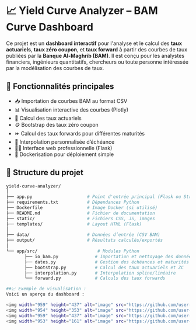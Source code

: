 # 📈 Yield Curve Analyzer – BAM Curve Dashboard

Ce projet est un **dashboard interactif** pour l'analyse et le calcul des **taux actuariels**, **taux zéro coupon**, et **taux forward** à partir des courbes de taux publiées par la **Banque Al-Maghrib (BAM)**. Il est conçu pour les analystes financiers, ingénieurs quantitatifs, chercheurs ou toute personne intéressée par la modélisation des courbes de taux.

## 🧰 Fonctionnalités principales

- 📥 Importation de courbes BAM au format CSV
- 📊 Visualisation interactive des courbes (Plotly)
- 🧮 Calcul des taux actuariels
- 🪙 Bootstrap des taux zéro coupon
- ⏩ Calcul des taux forwards pour différentes maturités
- 🧩 Interpolation personnalisée d’échéance
- 🧑‍💻 Interface web professionnelle (Flask)
- 🐳 Dockerisation pour déploiement simple

## 📂 Structure du projet

```bash
yield-curve-analyzer/
│
├── app.py                     # Point d'entrée principal (Flask ou Streamlit)
├── requirements.txt           # Dépendances Python
├── Dockerfile                 # Image Docker (si utilisé)
├── README.md                  # Fichier de documentation
├── static/                    # Fichiers CSS, JS, images
├── templates/                 # Layout HTML (Flask)
│
├── data/                      # Données d’entrée (CSV BAM)
├── output/                    # Résultats calculés/exportés
│
└── app/src/                       # Modules Python
       ├── io_bam.py              # Importation et nettoyage des données BAM
       ├── dates.py               # Gestion des échéances et maturités
       ├── bootstrap.py           # Calcul des taux actuariels et ZC
       ├── interpolation.py       # Interpolation spline/linéaire
       └── forward.py             # Calculs des taux forwards

##📈 Exemple de visualisation :
Voici un aperçu du dashboard :

<img width="959" height="437" alt="image" src="https://github.com/user-attachments/assets/dfc1ab4c-178d-413e-b24e-6e251804a27c" />
<img width="954" height="353" alt="image" src="https://github.com/user-attachments/assets/4e2d3dd8-3087-4332-8c97-f28f357fdcef" />
<img width="959" height="437" alt="image" src="https://github.com/user-attachments/assets/3862a5ba-90cf-4e23-9639-9f1b212f5bbb" />
<img width="953" height="161" alt="image" src="https://github.com/user-attachments/assets/09c57783-2b94-445f-97e0-541e18f1f9cf" />

```






